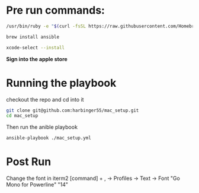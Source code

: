 # Pre run commands:
```bash
/usr/bin/ruby -e "$(curl -fsSL https://raw.githubusercontent.com/Homebrew/install/master/install)"

brew install ansible

xcode-select --install
```

**Sign into the apple store**
# Running the playbook
checkout the repo and cd into it

```bash
git clone git@github.com:harbinger55/mac_setup.git
cd mac_setup
```

Then run the anible playbook

```bash
ansible-playbook ./mac_setup.yml
```

# Post Run
Change the font in iterm2
    [command] + , -> Profiles -> Text -> Font "Go Mono for Powerline"
                                         "14"